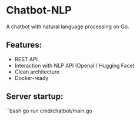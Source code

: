 # Chatbot-NLP

A chatbot with natural language processing on Go.

## Features:
- REST API
- Interaction with NLP API (Openal / Hugging Face)
- Clean architecture
- Docker-ready

## Server startup:
``bash
go run cmd/chatbot/main.go